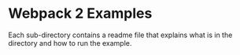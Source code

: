 # Webpack 2 Examples

Each sub-directory contains a readme file
that explains what is in the directory
and how to run the example.

